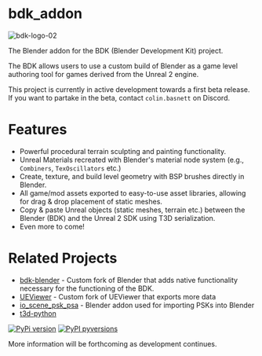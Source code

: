 # bdk_addon

![bdk-logo-02](https://github.com/DarklightGames/bdk_addon/assets/5035660/c7d1d277-2c85-4e6f-8e9b-2afb0a658235)

The Blender addon for the BDK (Blender Development Kit) project.

The BDK allows users to use a custom build of Blender as a game level authoring tool for games derived from the Unreal 2 engine.

This project is currently in active development towards a first beta release. If you want to partake in the beta, contact `colin.basnett` on Discord.

# Features
* Powerful procedural terrain sculpting and painting functionality.
* Unreal Materials recreated with Blender's material node system (e.g., `Combiners`, `TexOscillators` etc.)
* Create, texture, and build level geometry with BSP brushes directly in Blender.
* All game/mod assets exported to easy-to-use asset libraries, allowing for drag & drop placement of static meshes.
* Copy & paste Unreal objects (static meshes, terrain etc.) between the Blender (BDK) and the Unreal 2 SDK using T3D serialization.
* Even more to come!

# Related Projects
* [bdk-blender](https://projects.blender.org/cmbasnett/bdk-blender) - Custom fork of Blender that adds native functionality necessary for the functioning of the BDK.
* [UEViewer](https://github.com/DarklightGames/UEViewer) - Custom fork of UEViewer that exports more data
* [io_scene_psk_psa](https://github.com/DarklightGames/io_scene_psk_psa) - Blender addon used for importing PSKs into Blender
* [t3d-python]()

[![PyPi version](https://badgen.net/pypi/v/t3dpy/)](https://pypi.org/project/t3dpy)
[![PyPI pyversions](https://img.shields.io/pypi/pyversions/t3dpy.svg)](https://pypi.python.org/pypi/t3dpy/)

More information will be forthcoming as development continues.
